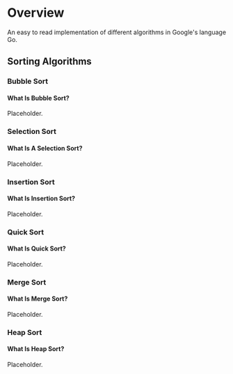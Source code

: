 # Overview
An easy to read implementation of different algorithms in Google's language Go.

## Sorting Algorithms
### Bubble Sort
#### What Is Bubble Sort?
Placeholder.

### Selection Sort
#### What Is A Selection Sort?
Placeholder.

### Insertion Sort
#### What Is Insertion Sort?
Placeholder.

### Quick Sort
#### What Is Quick Sort?
Placeholder.

### Merge Sort
#### What Is Merge Sort?
Placeholder.

### Heap Sort
#### What Is Heap Sort?
Placeholder.